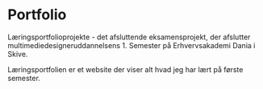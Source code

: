# Portfolio
Læringsportfolioprojekte - det afsluttende eksamensprojekt, der	afslutter	
multimediedesigneruddannelsens	1.	Semester på Erhvervsakademi Dania i Skive.

Læringsportfolien	er	et	website	der	viser	alt	hvad jeg	har	lært på	første	semester.
